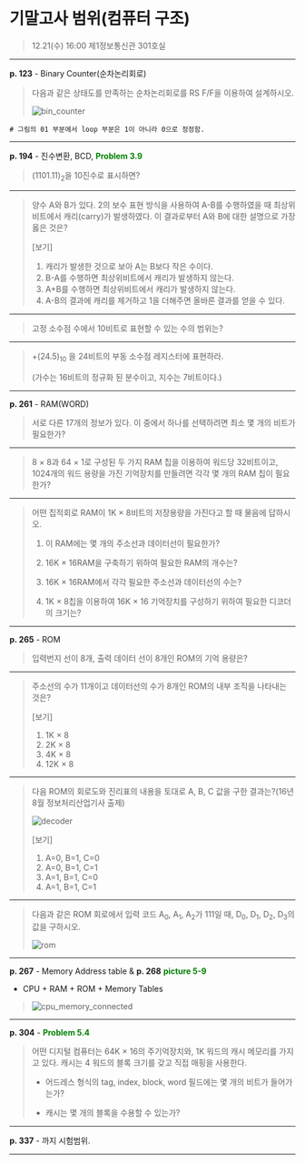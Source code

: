 기말고사 범위(컴퓨터 구조)
==========================

> 12.21(수) 16:00 제1정보통신관 301호실

---

**p. 123** - Binary Counter(순차논리회로)

> 다음과 같은 상태도를 만족하는 순차논리회로를 RS F/F을 이용하여 설계하시오.
>
> ![bin_counter](http://itstudy.dothome.co.kr/files/attach/images/639/936/b28ab0727f69d87a27417903a646a0c8.png)

```
# 그림의 01 부분에서 loop 부분은 1이 아니라 0으로 정정함.
```

---

**p. 194** - 진수변환, BCD, **<span style="color:green">Problem 3.9</span>**

> (1101.11)<sub>2</sub>을 10진수로 표시하면?

---

> 양수 A와 B가 있다. 2의 보수 표현 방식을 사용하여 A-B를 수행하였을 때 최상위비트에서 캐리(carry)가 발생하였다. 이 결과로부터 A와 B에 대한 설명으로 가장 옳은 것은?
>
> [보기]
>
> 1.	캐리가 발생한 것으로 보아 A는 B보다 작은 수이다.
> 2.	B-A를 수행하면 최상위비트에서 캐리가 발생하지 않는다.
> 3.	A+B를 수행하면 최상위비트에서 캐리가 발생하지 않는다.
> 4.	A-B의 결과에 캐리를 제거하고 1을 더해주면 올바른 결과를 얻을 수 있다.

---

> 고정 소수점 수에서 10비트로 표현할 수 있는 수의 범위는?

---

> +(24.5)<sub>10</sub> 을 24비트의 부동 소수점 레지스터에 표현하라.
>
> (가수는 16비트의 정규화 된 분수이고, 지수는 7비트이다.)

---

**p. 261** - RAM(WORD)

> 서로 다른 17개의 정보가 있다. 이 중에서 하나를 선택하려면 최소 몇 개의 비트가 필요한가?

---

> 8 × 8과 64 × 1로 구성된 두 가지 RAM 칩을 이용하여 워드당 32비트이고, 1024개의 워드 용량을 가진 기억장치를 만들려면 각각 몇 개의 RAM 칩이 필요한가?

---

> 어떤 집적회로 RAM이 1K × 8비트의 저장용량을 가진다고 할 때 물음에 답하시오.
>
> 1.	이 RAM에는 몇 개의 주소선과 데이터선이 필요한가?
>
> 2.	16K × 16RAM을 구축하기 위하여 필요한 RAM의 개수는?
>
> 3.	16K × 16RAM에서 각각 필요한 주소선과 데이터선의 수는?
>
> 4.	1K × 8칩을 이용하여 16K × 16 기억장치를 구성하기 위하여 필요한 디코더의 크기는?
>

---

**p. 265** - ROM

> 입력번지 선이 8개, 출력 데이터 선이 8개인 ROM의 기억 용량은?

---

> 주소선의 수가 11개이고 데이터선의 수가 8개인 ROM의 내부 조직을 나타내는 것은?
>
> [보기]
>
> 1.	1K × 8
> 2.	2K × 8
> 3.	4K × 8
> 4.	12K × 8

---

> 다음 ROM의 회로도와 진리표의 내용을 토대로 A, B, C 값을 구한 결과는?(16년 8월 정보처리산업기사 출제)
>
> ![decoder](http://itstudy.dothome.co.kr/files/attach/images/639/936/ff0306aa79ab4718e66e040396a4cc3f.PNG)
>
> [보기]
>
> 1.	A=0, B=1, C=0
> 2.	A=0, B=1, C=1
> 3.	A=1, B=1, C=0
> 4.	A=1, B=1, C=1

---

> 다음과 같은 ROM 회로에서 입력 코드 A<sub>0</sub>, A<sub>1</sub>, A<sub>2</sub>가 111일 때, D<sub>0</sub>, D<sub>1</sub>, D<sub>2</sub>, D<sub>3</sub>의 값을 구하시오.
>
> ![rom](http://itstudy.dothome.co.kr/files/attach/images/639/936/b28ab0727f69d87a27417903a646a0c8_2.png)

---

**p. 267** - Memory Address table & **p. 268** **<span style="color:green">picture 5-9</span>**

-	CPU + RAM + ROM + Memory Tables

> ![cpu_memory_connected](http://itstudy.dothome.co.kr/files/attach/images/639/936/b28ab0727f69d87a27417903a646a0c8_1.png)

---

**p. 304** - **<span style="color:green">Problem 5.4</span>**

> 어떤 디지털 컴퓨터는 64K × 16의 주기억장치와, 1K 워드의 캐시 메모리를 가지고 있다. 캐시는 4 워드의 블록 크기를 갖고 직접 매핑을 사용한다.
>
> -	어드레스 형식의 tag, index, block, word 필드에는 몇 개의 비트가 들어가는가?
>
> -	캐시는 몇 개의 블록을 수용할 수 있는가?
>

---

**p. 337** - 까지 시험범위.

---

